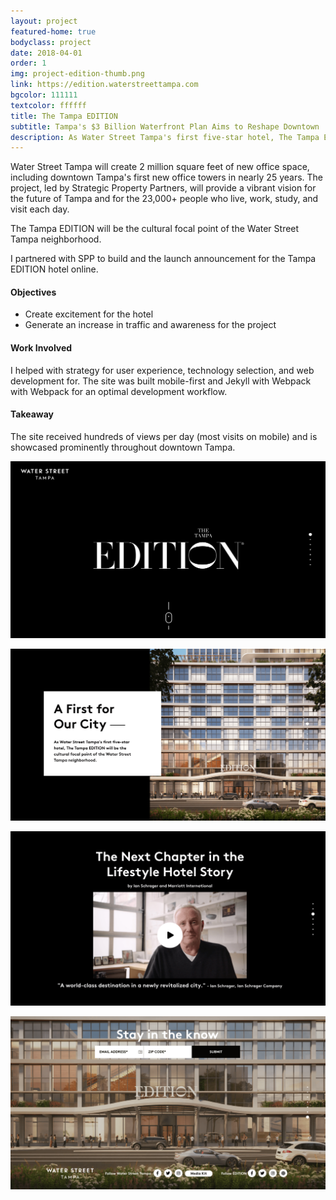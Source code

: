 ```yaml
---
layout: project
featured-home: true
bodyclass: project
date: 2018-04-01
order: 1
img: project-edition-thumb.png
link: https://edition.waterstreettampa.com
bgcolor: 111111
textcolor: ffffff
title: The Tampa EDITION
subtitle: Tampa's $3 Billion Waterfront Plan Aims to Reshape Downtown
description: As Water Street Tampa's first five-star hotel, The Tampa EDITION will be the cultural focal point of the Water Street Tampa neighborhood.
---
```


Water Street Tampa will create 2 million square feet of new office space, including downtown Tampa's first new office towers in nearly 25 years. The project, led by Strategic Property Partners, will provide a vibrant vision for the future of Tampa and for the 23,000+ people who live, work, study, and visit each day.

The Tampa EDITION will be the cultural focal point of the Water Street Tampa neighborhood.

I partnered with SPP to build and the launch announcement for the Tampa EDITION hotel online.

#### Objectives

- Create excitement for the hotel
- Generate an increase in traffic and awareness for the project

#### Work Involved

I helped with strategy for user experience, technology selection, and web development for. The site was built mobile-first and Jekyll with Webpack with Webpack for an optimal development workflow.

#### Takeaway

The site received hundreds of views per day (most visits on mobile) and is showcased prominently throughout downtown Tampa.

![waterstreet edition 1](/assets/images/project-edition1.png)

![waterstreet edition 2](/assets/images/project-edition2.png)

![waterstreet edition 3](/assets/images/project-edition3.png)

![waterstreet edition 4](/assets/images/project-edition4.png)
